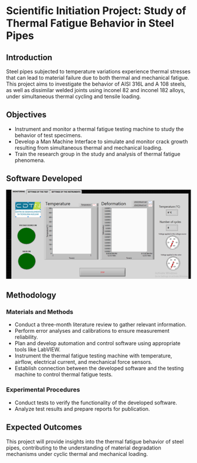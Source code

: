 # Scientific Initiation Project: Study of Thermal Fatigue Behavior in Steel Pipes

## Introduction
Steel pipes subjected to temperature variations experience thermal stresses that can lead to material failure due to both thermal and mechanical fatigue. This project aims to investigate the behavior of AISI 316L and A 108 steels, as well as dissimilar welded joints using inconel 82 and inconel 182 alloys, under simultaneous thermal cycling and tensile loading.

## Objectives
- Instrument and monitor a thermal fatigue testing machine to study the behavior of test specimens.
- Develop a Man Machine Interface to simulate and monitor crack growth resulting from simultaneous thermal and mechanical loading.
- Train the research group in the study and analysis of thermal fatigue phenomena.


## Software Developed
![Machine Interface](man_machine_in.PNG)



## Methodology
### Materials and Methods
- Conduct a three-month literature review to gather relevant information.
- Perform error analyses and calibrations to ensure measurement reliability.
- Plan and develop automation and control software using appropriate tools like LabVIEW.
- Instrument the thermal fatigue testing machine with temperature, airflow, electrical current, and mechanical force sensors.
- Establish connection between the developed software and the testing machine to control thermal fatigue tests.

### Experimental Procedures
- Conduct tests to verify the functionality of the developed software.
- Analyze test results and prepare reports for publication.

## Expected Outcomes
This project will provide insights into the thermal fatigue behavior of steel pipes, contributing to the understanding of material degradation mechanisms under cyclic thermal and mechanical loading.

